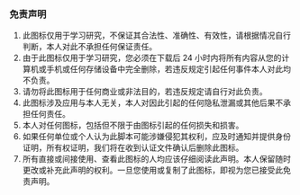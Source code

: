 
### 免责声明
1. 此图标仅用于学习研究，不保证其合法性、准确性、有效性，请根据情况自行判断，本人对此不承担任何保证责任。
2. 由于此图标仅用于学习研究，您必须在下载后 24 小时内将所有内容从您的计算机或手机或任何存储设备中完全删除，若违反规定引起任何事件本人对此均不负责。
3. 请勿将此图标用于任何商业或非法目的，若违反规定请自行对此负责。
4. 此图标涉及应用与本人无关，本人对因此引起的任何隐私泄漏或其他后果不承担任何责任。
5. 本人对任何图标，包括但不限于由图标引起的任何损失和损害。
6. 如果任何单位或个人认为此脚本可能涉嫌侵犯其权利，应及时通知并提供身份证明，所有权证明，我们将在收到认证文件确认后删除此图标。
7. 所有直接或间接使用、查看此图标的人均应该仔细阅读此声明。本人保留随时更改或补充此声明的权利。一旦您使用或复制了此图标，即视为您已接受此免责声明。


### 






